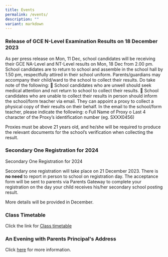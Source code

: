 ```yaml
---
title: Events
permalink: /events/
description: ""
variant: markdown
---
```

<h3>Release of GCE N-Level Examination Results on 18 December
2023</h3>
As per press release on Mon, 11 Dec, school candidates will be receiving their GCE NA-Level and NT-Level results
on Mon, 18 Dec from 2.00 pm.
&nbsp;
School candidates are to return to school and assemble in the school hall by 1.50 pm, respectfully attired in their
school uniform. Parents/guardians may accompany their child/ward to the school to collect their results.
Do take note of the following:
 School candidates who are unwell should seek medical attention and not return to school to collect their
results.
 School candidates who are unable to collect their results in person should inform the school/form teacher
via email. They can appoint a proxy to collect a physical copy of their results on their behalf. In the email
to the school/form teacher, please indicate the following:
o Full Name of Proxy
o Last 4 character of the Proxy’s identification number (eg. SXXX0456)

Proxies must be above 21 years old, and he/she will be required to produce the relevant documents for the
school’s verification when collecting the result.


<h3>Secondary One Registration for 2024</h3>

Secondary One Registration for 2024

Secondary one registration will take place on 21 December 2023. There is **no need** to report in person to school on registration day. The acceptance form will be sent to parents via Parents Gateway to complete your registration on the day your child receives his/her secondary school posting result. 

More details will be provided in December. 



<h3>Class Timetable </h3>

Click the link for [Class timetable](/important-information/for-students/class-timetable/)


<h3>An Evening with Parents Principal's Address </h3>
       
Click [here](https://drive.google.com/file/d/1Lm4A_NcJDWGe9wv-GnXVvemDg7WChSw6/view?usp=share_link) for more information.